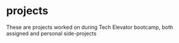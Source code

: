 # projects
These are projects worked on during Tech Elevator bootcamp, both assigned and personal side-projects
